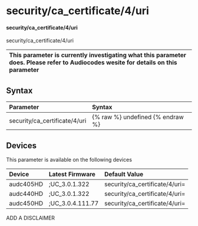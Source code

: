 ﻿---
description: security/ca_certificate/4/uri
search: false
---

# security/ca_certificate/4/uri

#### security/ca_certificate/4/uri

security/ca_certificate/4/uri


| This parameter is currently investigating what this parameter does. Please refer to Audiocodes wesite for details on this parameter | 
| :--- |

## Syntax
| Parameter | Syntax |
| :--- | :--- |
|security/ca_certificate/4/uri | {% raw %} undefined {% endraw %}|

## Devices
This parameter is available on the following devices

| Device | Latest Firmware | Default Value |
|:---|:---|:---|
| audc405HD | ;UC_3.0.1.322 | security/ca_certificate/4/uri= 
| audc440HD | ;UC_3.0.1.322 | security/ca_certificate/4/uri= 
| audc450HD | ;UC_3.0.4.111.77 | security/ca_certificate/4/uri= 

ADD A DISCLAIMER
